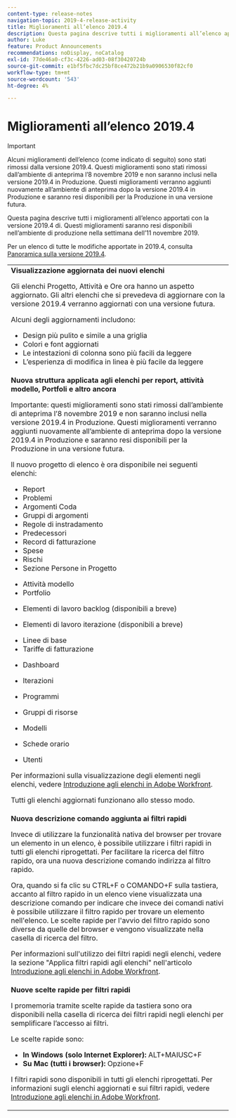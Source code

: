 ```yaml
---
content-type: release-notes
navigation-topic: 2019-4-release-activity
title: Miglioramenti all’elenco 2019.4
description: Questa pagina descrive tutti i miglioramenti all’elenco apportati con la versione 2019.4 di. Questi miglioramenti saranno resi disponibili nell’ambiente di produzione nella settimana dell’11 novembre 2019.
author: Luke
feature: Product Announcements
recommendations: noDisplay, noCatalog
exl-id: 77de46a0-cf3c-4226-ad03-08f30420724b
source-git-commit: e1bf5fbc7dc25bf8ce472b21b9a0906530f82cf0
workflow-type: tm+mt
source-wordcount: '543'
ht-degree: 4%

---
```


# Miglioramenti all’elenco 2019.4

>[!IMPORTANT]
>
>Alcuni miglioramenti dell’elenco (come indicato di seguito) sono stati rimossi dalla versione 2019.4. Questi miglioramenti sono stati rimossi dall’ambiente di anteprima l’8 novembre 2019 e non saranno inclusi nella versione 2019.4 in Produzione. Questi miglioramenti verranno aggiunti nuovamente all’ambiente di anteprima dopo la versione 2019.4 in Produzione e saranno resi disponibili per la Produzione in una versione futura.

Questa pagina descrive tutti i miglioramenti all’elenco apportati con la versione 2019.4 di. Questi miglioramenti saranno resi disponibili nell’ambiente di produzione nella settimana dell’11 novembre 2019.

Per un elenco di tutte le modifiche apportate in 2019.4, consulta [Panoramica sulla versione 2019.4](../../../../product-announcements/product-releases/quarterly-release-archive/2019.4-release-activity/2019-4-release-activity-overview.md).

<table style="table-layout:auto"> 
 <col> 
 <tbody> 
  <tr> 
   <td><strong>Visualizzazione aggiornata dei nuovi elenchi</strong> <p>Gli elenchi Progetto, Attività e Ore ora hanno un aspetto aggiornato. Gli altri elenchi che si prevedeva di aggiornare con la versione 2019.4 verranno aggiornati con una versione futura.</p> <p>Alcuni degli aggiornamenti includono:</p> 
    <ul> 
     <li>Design più pulito e simile a una griglia</li> 
     <li>Colori e font aggiornati</li> 
     <li>Le intestazioni di colonna sono più facili da leggere</li> 
     <li>L’esperienza di modifica in linea è più facile da leggere</li> 
    </ul> </td> 
  </tr> 
  <tr> 
   <td><strong>Nuova struttura applicata agli elenchi per report, attività modello, Portfoli e altro ancora</strong> <p>Importante: questi miglioramenti sono stati rimossi dall’ambiente di anteprima l’8 novembre 2019 e non saranno inclusi nella versione 2019.4 in Produzione. Questi miglioramenti verranno aggiunti nuovamente all’ambiente di anteprima dopo la versione 2019.4 in Produzione e saranno resi disponibili per la Produzione in una versione futura.</p> <p>Il nuovo progetto di elenco è ora disponibile nei seguenti elenchi:</p> 
    <ul> 
     <li>Report </li> 
     <li>Problemi</li> 
     <li>Argomenti Coda </li> 
     <li>Gruppi di argomenti </li> 
     <li>Regole di instradamento </li> 
     <li>Predecessori </li> 
     <li>Record di fatturazione </li> 
     <li>Spese </li> 
     <li>Rischi </li> 
     <li>Sezione Persone in Progetto </li> 
    </ul> 
    <ul> 
     <li>Attività modello </li> 
     <li>Portfolio </li> 
     <li> <p>Elementi di lavoro backlog (disponibili a breve)</p> </li> 
     <li> <p>Elementi di lavoro iterazione (disponibili a breve) </p> </li> 
     <li>Linee di base </li> 
     <li>Tariffe di fatturazione </li> 
     <li> <p>Dashboard </p> </li> 
     <li> <p>Iterazioni </p> </li> 
     <li> <p>Programmi </p> </li> 
     <li> <p>Gruppi di risorse </p> </li> 
     <li> <p>Modelli </p> </li> 
     <li> <p>Schede orario </p> </li> 
     <li> <p>Utenti </p> </li> 
    </ul> <p>Per informazioni sulla visualizzazione degli elementi negli elenchi, vedere <a href="../../../../workfront-basics/navigate-workfront/use-lists/view-items-in-a-list.md" class="MCXref xref" xrefformat="{para}">Introduzione agli elenchi in Adobe Workfront</a>.</p> <p>Tutti gli elenchi aggiornati funzionano allo stesso modo. </p> </td> 
  </tr> 
  <tr> 
   <td> 
    <div> 
     <strong>Nuova descrizione comando aggiunta ai filtri rapidi</strong> 
     <p> Invece di utilizzare la funzionalità nativa del browser per trovare un elemento in un elenco, è possibile utilizzare i filtri rapidi in tutti gli elenchi riprogettati. Per facilitare la ricerca del filtro rapido, ora una nuova descrizione comando indirizza al filtro rapido.</p> 
     <p>Ora, quando si fa clic su CTRL+F o COMANDO+F sulla tastiera, accanto al filtro rapido in un elenco viene visualizzata una descrizione comando per indicare che invece dei comandi nativi è possibile utilizzare il filtro rapido per trovare un elemento nell'elenco. Le scelte rapide per l'avvio del filtro rapido sono diverse da quelle del browser e vengono visualizzate nella casella di ricerca del filtro.</p> 
     <p>Per informazioni sull'utilizzo dei filtri rapidi negli elenchi, vedere la sezione "Applica filtri rapidi agli elenchi" nell'articolo <a href="../../../../workfront-basics/navigate-workfront/use-lists/view-items-in-a-list.md" class="MCXref xref" xrefformat="{para}">Introduzione agli elenchi in Adobe Workfront</a>.</p> 
    </div> </td> 
  </tr> 
  <tr> 
   <td> 
    <div> 
     <strong>Nuove scelte rapide per filtri rapidi</strong> 
     <p>I promemoria tramite scelte rapide da tastiera sono ora disponibili nella casella di ricerca dei filtri rapidi negli elenchi per semplificare l’accesso ai filtri. </p> 
     <p>Le scelte rapide sono:</p> 
     <ul> 
      <li><strong>In Windows (solo Internet Explorer):</strong> ALT+MAIUSC+F</li> 
      <li><strong>Su Mac (tutti i browser):</strong> Opzione+F</li> 
     </ul> 
     <p>I filtri rapidi sono disponibili in tutti gli elenchi riprogettati. Per informazioni sugli elenchi aggiornati e sui filtri rapidi, vedere <a href="../../../../workfront-basics/navigate-workfront/use-lists/view-items-in-a-list.md" class="MCXref xref" xrefformat="{para}">Introduzione agli elenchi in Adobe Workfront</a>.</p>
    </div> </td> 
  </tr> 
 </tbody> 
</table>
